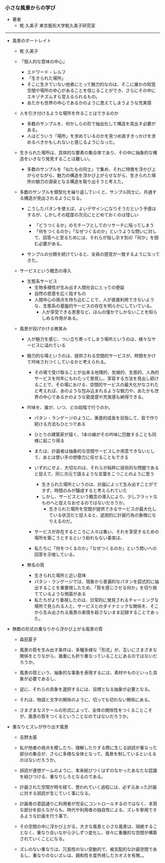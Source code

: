 ### 小さな風景からの学び

- 著者
    - 乾 久美子
    東京藝術大学乾久美子研究室

------ 
- 風景のポートレイト
    - 乾 久美子
    
    - 「個人的な意味の中心」
        - エドワード・レルフ
        - 「生きられた場所」
        - そこに生きていない他者にとって魅力的なのは、そこに誰かの知覚空間や場所の中心があることを信じることができ、さらにその中にエキゾチズムすら覚えるられるもの。
        - あたかも世界の中心であるかのように思えてしまうような充実感
        
    - 人を引き付けるような場所を作ることはできるのか
        - 多数のサンプルを、何かしらの形で抽出化して構造を見出す必要がある。
        - 人はどういう「場所」を求めているのかを見つめ直すきっかけを求めるべきかもしれないと感じるようになった。
        
    - 生きられた場所は、具体的な要素の集合体であり、その中に抽象的な構造をいきなり発見することは難しい。
        - 多数のサンプルを「似たもの同士」で集め、それに特徴を浮かび上がらせながら、魅力の構造を浮かび上がらせながら、生きられた場所の魅力の源泉となる構造を取り出そうと考えた。
        
    - 多数のサンプルを類型化を繰り返していくと、サンプル同士に、共通する構造が見出されるようになる。
        - こうしたパタンを使えば、よいデザインになりそうだという予感はするが、しかしその程度の次元にとどめておくのは惜しい
            - 「どうつくるか」のモチーフとしてのリサーチに陥ってしまう
            - 「何をつくるのか」「なぜつくるのか」というような問いに対して、回答へと至るためには、それらが指し示す別の「何か」を掴む必要がある。
            
        - サンプルの分類を続けていると、全員の感覚が一致するようになってきた。
    
    - サービスという概念の導入
        - 生態系サービス
            - 生物多様性が生み出す人間社会にとっての便益
            - 自然の恩恵を広く指すもの
            - 人間中心の視点を持ち込むことで、人が直接利用できないような、生態系の基盤的サービスの存在を明らかにしていている。
                - 人が享受できる恩恵など、ほんの僅かでしかないことを知らしめる作用がある。

    - 風景が投げかける微笑み
        - 人が魅力を感じ、つい立ち寄ってしまう場所というのは、様々なサービスに溢れている
        - 魅力的な場というのは、提供される空間的サービスが、時間をかけて吟味されつくしているかと考えられる。
            - その場で受け取ることが出来る地理的、気候的、生態的、人為的サービスを何年にもわたって発見し、享容する方法を見出し続けることで、その場における、空間的サービスの最大化がなされたと考えれば、あのような包み込まれるような魅力や、あたかも世界の中心であるかのような密度感や充実感も納得できる。
            
        - 吟味を、誰が、いつ、どの段階で行うのか。
            - パタン・ランゲージのように、漸進的成長を目指して、皆で作り続ける方法もひとつである
            - ひとりの建築家が描く、1本の線がその吟味に匹敵することも同様に起こり得る
            - または、計画者は抽象的な空間サービスしか用意できないとして、あとは使い手の想像力に任せることもできる
            
            - いずれにせよ、大切なのは、それらが純粋に技術的な問題であると捉えて、同じ次元で語るような言葉をこつことのように思う
                - 生きられた場所というのは、計画によって生み出すことができず、時間のみが醸成すると考えられていた
                - しかし、サービスという概念の導入により、少しフラットなものへと捉えなおせるのではないだろうか。
                    - 生きられた場所を空間が提供できるサービスが最大化している状況だと捉えると、逆説的に計画行為の象徴になりえるのだ。
                    
            - サービスが存在するところに人々は集い、それを享受するための場所を築こうとするという紛れもない事実は、
            - 私たちに「何をつくるのか」「なぜつくるのか」という問いへの回答を示唆している。
            
        - 無名の質
            - 生きられた場所と近い意味
            - パタン・ランゲージでは、現象から普遍的なパタンを図式的に抽出することを重要視したため、「質を感じさせる何か」を切り捨てているような側面がある
            - 私たちがより重視したのは、日常的に発見されるチャーミングな場所で見られる人と、サービスとのダイナミックな関係を、そこから生み出される風景の表情を殺さないまま記録することであった。
            
- 無数の形式の重なりから浮かび上がる風景の質
    - 森田夏子
    
    - 風景の質を生み出す条件は、多種多様な「形式」が、互いにさまざまな関係をとりながら、幾重にも折り重なっていることにあるのではないだろうか。
    - 風景の質という、抽象的な事象を表現するには、素材やものといった具象が必要であるし、
    - 逆に、それらの具象を選択するには、目標となる抽象が必要となる。
    - それは、物語と文字の関係のように、切っても切れない関係にある。
    
    - さまざまなスケールの形式によって、全体の関係性をつくることこそが、風景の質をつくるということなのではないだろうか。

- 重なりとズレが作り出す風景
    - 吉野太基
    - 私が他者の視点を模したり、理解したりする際に生じる誤読が重なった部分の集合が、さらに多様な全体となって、風景を制しているといえるのはないだろうか。
    - 誤読が連想ゲームのように、本来結びつくはずのなかったあなたな認識を結びつける、重なりしろとなるのである。
    
    - 計画された空間が時を経て、使われていく過程には、必ず元あった計画に対する誤読が生じていく事になる。
    - 計画者の意図通りに利用者が完全にコントロールするのではなく、本質な部分を抑えながらも、時代や利用者の独自性による、ズレを挙用できるような計画を行う事で、
    - その空間の中に浮かび上がる、大きな風景と小さな風景は、隔絶することなく、重なり合いながら少しずつ変化し、徐々に重層的な空間が構築されていくことになる。
    - ズレのない重なりは、冗長性のない受動的で、被支配的な計画空間であるし、重なりのないズレは、親和性を度外視したカオスを有無。。
    
    
                        
            
            
                
        